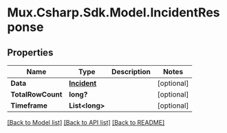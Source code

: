 # Mux.Csharp.Sdk.Model.IncidentResponse

## Properties

Name | Type | Description | Notes
------------ | ------------- | ------------- | -------------
**Data** | [**Incident**](Incident.md) |  | [optional] 
**TotalRowCount** | **long?** |  | [optional] 
**Timeframe** | **List&lt;long&gt;** |  | [optional] 

[[Back to Model list]](../README.md#documentation-for-models) [[Back to API list]](../README.md#documentation-for-api-endpoints) [[Back to README]](../README.md)

